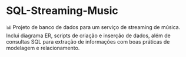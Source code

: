 # SQL-Streaming-Music
📊 Projeto de banco de dados para um serviço de streaming de música. Inclui diagrama ER, scripts de criação e inserção de dados, além de consultas SQL para extração de informações com boas práticas de modelagem e relacionamento.
